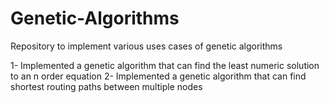 # Genetic-Algorithms
Repository to implement various uses cases of genetic algorithms

1- Implemented a genetic algorithm that can find the least numeric solution to an n order equation
2- Implemented a genetic algorithm that can find shortest routing paths between multiple nodes
